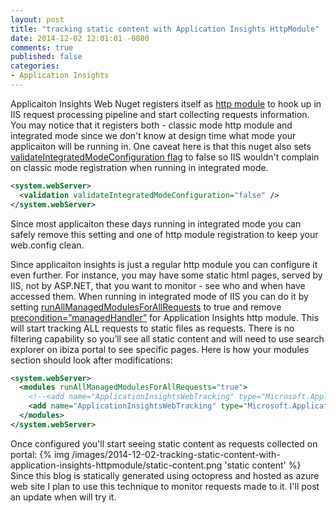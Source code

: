 ```yaml
---
layout: post
title: "tracking static content with Application Insights HttpModule"
date: 2014-12-02 12:01:01 -0800
comments: true
published: false
categories: 
- Application Insights
---
```

Applicaiton Insights Web Nuget registers itself as [http module](http://msdn.microsoft.com/en-us/library/vstudio/ms227673.aspx) to hook up in IIS request processing pipeline and start collecting requests information. You may notice that it registers both - classic mode http module and integrated mode since we don't know at design time what mode your applicaiton will be running in. One caveat here is that this nuget also sets [validateIntegratedModeConfiguration flag](http://msdn.microsoft.com/en-us/library/bb422433.aspx) to false so IIS wouldn't complain on classic mode registration when running in integrated mode.

``` xml
<system.webServer>
  <validation validateIntegratedModeConfiguration="false" />
</system.webServer>
```

Since most applicaiton these days running in integrated mode you can safely remove this setting and one of http module registration to keep your web.config clean.

Since applicaiton insights is just a regular http module you can configure it even further. For instance, you may have some static html pages, served by IIS, not by ASP.NET, that you want to monitor - see who and when have accessed them. When running in integrated mode of IIS you can do it by setting [runAllManagedModulesForAllRequests](http://www.iis.net/configreference/system.webserver/modules) to true and remove [precondition=”managedHandler”](http://msdn.microsoft.com/en-us/library/ms690693.aspx) for Application Insights http module. This will start tracking ALL requests to static files as requests. There is no filtering capability so you’ll see all static content and will need to use search explorer on ibiza portal to see specific pages. Here is how your modules section should look after modifications:
``` xml
<system.webServer>
  <modules runAllManagedModulesForAllRequests="true">
    <!--<add name="ApplicationInsightsWebTracking" type="Microsoft.ApplicationInsights.Extensibility.Web.RequestTracking.WebRequestTrackingModule, Microsoft.ApplicationInsights.Extensibility.Web" preCondition="managedHandler" />-->
    <add name="ApplicationInsightsWebTracking" type="Microsoft.ApplicationInsights.Extensibility.Web.RequestTracking.WebRequestTrackingModule, Microsoft.ApplicationInsights.Extensibility.Web" />
  </modules>
</system.webServer>
```
Once configured you'll start seeing static content as requests collected on portal:
{% img /images/2014-12-02-tracking-static-content-with-application-insights-httpmodule/static-content.png 'static content' %}
Since this blog is statically generated using octopress and hosted as azure web site I plan to use this technique to monitor requests made to it. I'll post an update when will try it.